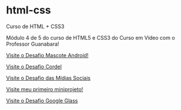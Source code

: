 # html-css
 Curso de HTML + CSS3
 
 Módulo 4 de 5 do curso de HTML5 e CSS3 do Curso em Vídeo com o Professor Guanabara!

 <a href ="https://antoniowelton.github.io/projeto-android/index.html" target="_blank"> Visite o Desafio Mascote Android!</a> <br>

 <a href="https://antoniowelton.github.io/projeto-cordel/index.html" target="_blank"> Visite o Desafio Cordel</a> <br>

 <a href="https://antoniowelton.github.io/projeto-socialmedia/index.html" target="_blank"> Visite o Desafio das Mídias Sociais</a> <br>


 <a href="https://antoniowelton.github.io/html-css/2-exercicios/desafios/desafio-002/index.html" target="_blank">Visite meu primeiro miniprojeto!</a> <br>

 <a href="https://antoniowelton.github.io/projeto-google-glass/index.html" target="_blank"> Visite o Desafio Google Glass</a>
 


